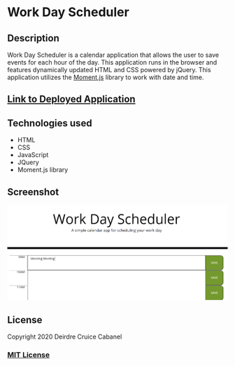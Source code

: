 # Work Day Scheduler 

## Description 
Work Day Scheduler is a calendar application that allows the user to save events for each hour of the day. This application runs in the browser and features dynamically updated HTML and CSS powered by jQuery.  This application utilizes the [Moment.js](https://momentjs.com/) library to work with date and time.  

## [Link to Deployed Application](https://dmcc789.github.io/dayPlanner/)

## Technologies used 
* HTML
* CSS
* JavaScript
* JQuery
* Moment.js library

## Screenshot 

![Application Screen Shot](Assets\screenshot.png)

## License
Copyright 2020 Deirdre Cruice Cabanel
### [MIT License](https://opensource.org/licenses/MIT)